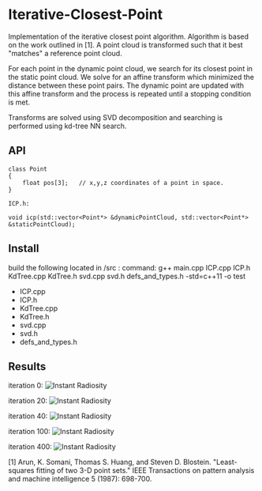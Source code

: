 # Iterative-Closest-Point

Implementation of the iterative closest point algorithm. Algorithm is based on the work outlined in [1]. A point cloud is transformed such that it best "matches" a reference point cloud. 

For each point in the dynamic point cloud, we search for its closest point in the static point cloud. We solve for an affine transform which minimized the distance between these point pairs. The dynamic point are updated with this affine transform and the process is repeated until a stopping condition is met.

Transforms are solved using SVD decomposition and searching is performed using kd-tree NN search.

## API

```
class Point
{
	float pos[3];	// x,y,z coordinates of a point in space.
}

ICP.h:

void icp(std::vector<Point*> &dynamicPointCloud, std::vector<Point*> &staticPointCloud);
```

## Install

build the following located in /src :
command: g++ main.cpp ICP.cpp ICP.h KdTree.cpp KdTree.h svd.cpp svd.h defs_and_types.h -std=c++11  -o test


+ ICP.cpp
+ ICP.h
+ KdTree.cpp
+ KdTree.h
+ svd.cpp
+ svd.h
+ defs_and_types.h

## Results

iteration 0:
![Instant Radiosity](https://github.com/Gregjksmith/Iterative-Closest-Point/blob/master/images/ICP_iteration_0.png?raw=true)

iteration 20:
![Instant Radiosity](https://github.com/Gregjksmith/Iterative-Closest-Point/blob/master/images/ICP_iteration_20.png?raw=true)

iteration 40:
![Instant Radiosity](https://github.com/Gregjksmith/Iterative-Closest-Point/blob/master/images/ICP_iteration_40.png?raw=true)

iteration 100:
![Instant Radiosity](https://github.com/Gregjksmith/Iterative-Closest-Point/blob/master/images/ICP_iteration_100.png?raw=true)

iteration 400:
![Instant Radiosity](https://github.com/Gregjksmith/Iterative-Closest-Point/blob/master/images/ICP_iteration_400.png?raw=true)

[1] Arun, K. Somani, Thomas S. Huang, and Steven D. Blostein. "Least-squares fitting of two 3-D point sets." IEEE Transactions on pattern analysis and machine intelligence 5 (1987): 698-700.
